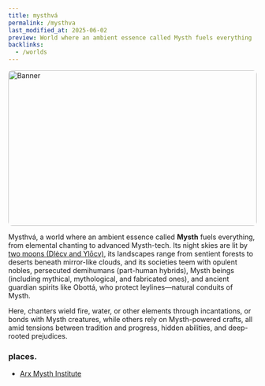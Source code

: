 ```yaml
---
title: mysthvá
permalink: /mysthva
last_modified_at: 2025-06-02
preview: World where an ambient essence called Mysth fuels everything
backlinks:
  - /worlds
---
```

<div style="position:relative;width:100%;overflow:hidden;border-radius:8px;">
  <img src="{{ site.baseurl }}/assets/media_473497501109353047_1719671849.webp" alt="Banner" style="width:100%;height:100%;object-fit:cover;object-position:50% 40%;position:absolute;top:0;left:0;z-index:1;"></div>


<div style="position:relative;width:100%;aspect-ratio:8 / 5;overflow:hidden;border-radius:8px;">
  <img src="{{ site.baseurl }}/assets/media_473497501109353047_1719671849.webp" alt="Banner" style="width:100%;height:100%;object-fit:cover;object-position:top;position:absolute;top:0;left:0;z-index:1;">
</div>


Mysthvá, a world where an ambient essence called <strong>Mysth</strong> fuels everything, from elemental chanting to advanced Mysth-tech. Its night skies are lit by [two moons (Dlėcv and Ylōcv)](/av-archive/twinmoons), its landscapes range from sentient forests to deserts beneath mirror-like clouds, and its societies teem with opulent nobles, persecuted demihumans (part-human hybrids), Mysth beings (including mythical, mythological, and fabricated ones), and ancient guardian spirits like Obottá, who protect leylines—natural conduits of Mysth.

Here, chanters wield fire, water, or other elements through incantations, or bonds with Mysth creatures, while others rely on Mysth-powered crafts, all amid tensions between tradition and progress, hidden abilities, and deep-rooted prejudices.

### places.
- [Arx Mysth Institute](/av-archive/arx) 




